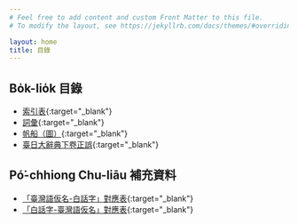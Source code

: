 ```yaml
---
# Feel free to add content and custom Front Matter to this file.
# To modify the layout, see https://jekyllrb.com/docs/themes/#overriding-theme-defaults

layout: home
title: 目錄
---
```


## Bo̍k-lio̍k 目錄
- [索引表](./chheh/?page=3){:target="_blank"}
- [詞彙](./chheh/?page=5){:target="_blank"}
- [帆船（圖）](./chheh/?page=1047){:target="_blank"}
- [臺日大辭典下卷正誤](./chheh/?page=1049){:target="_blank"}

## Pó͘-chhiong Chu-liāu 補充資料
- [「臺灣語仮名-白話字」對應表](./chheh-chuliau/臺日大辭典說明——「臺灣語仮名-白話字」對應表20210505.pdf){:target="_blank"}
- [「白話字-臺灣語仮名」對應表](./chheh-chuliau/臺日大辭典說明——「白話字-臺灣語仮名」對應表20210505.pdf){:target="_blank"}

